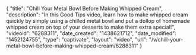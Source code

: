 {
    "title": "Chill Your Metal Bowl Before Making Whipped Cream",
    "description": "In this Good Tips video, learn how to make whipped cream quickly by simply using a chilled metal bowl and put a dollop of homemade whipped cream on top of your desserts to make them extra special!",
    "videoid": "6288311",
    "date_created": "1438621712",
    "date_modified": "1452124755",
    "type": "captivate",
    "layout": "video",
    "url": "\/v\/chill-your-metal-bowl-before-making-whipped-cream\/6288311"
}